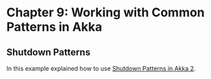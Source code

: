 # Chapter 9: Working with Common Patterns in Akka
## Shutdown Patterns
In this example explained how to use [Shutdown Patterns in Akka 2](http://letitcrash.com/post/30165507578/shutdown-patterns-in-akka-2).